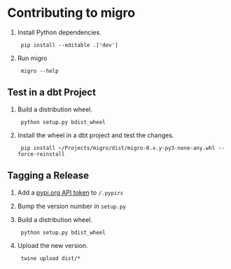 # Contributing to migro

1. Install Python dependencies.

        pip install --editable .['dev']

1. Run migro

        migro --help

## Test in a dbt Project

1. Build a distribution wheel.

        python setup.py bdist_wheel

1. Install the wheel in a dbt project and test the changes.

        pip install ~/Projects/migro/dist/migro-0.x.y-py3-none-any.whl --force-reinstall

## Tagging a Release

1. Add a [pypi.org API token](https://packaging.python.org/en/latest/specifications/pypirc/#using-a-pypi-token) to `/.pypirc`
1. Bump the version number in `setup.py`
1. Build a distribution wheel.

        python setup.py bdist_wheel

1. Upload the new version.

        twine upload dist/*
